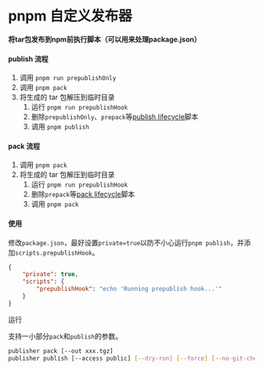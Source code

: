 # pnpm 自定义发布器

**将tar包发布到npm前执行脚本（可以用来处理package.json）**

#### publish 流程
1. 调用 `pnpm run prepublishOnly`
1. 调用 `pnpm pack`
1. 将生成的 tar 包解压到临时目录
   1. 运行 `pnpm run prepublishHook`
   1. 删除`prepublishOnly`、`prepack`等[publish lifecycle](https://docs.npmjs.com/cli/v8/using-npm/scripts#npm-publish)脚本
   1. 调用 `pnpm publish`

#### pack 流程
1. 调用 `pnpm pack`
1. 将生成的 tar 包解压到临时目录
   1. 运行 `pnpm run prepublishHook`
   1. 删除`prepack`等[pack lifecycle](https://docs.npmjs.com/cli/v8/using-npm/scripts#npm-pack)脚本
   1. 调用 `pnpm pack`

#### 使用

修改`package.json`，最好设置`private=true`以防不小心运行`pnpm publish`，并添加`scripts.prepublishHook`。
```json
{
	"private": true,
	"scripts": {
		"prepublishHook": "echo 'Running prepublish hook...'"
	}
}
```

运行

支持一小部分`pack`和`publish`的参数。

```bash
publisher pack [--out xxx.tgz]
publisher publish [--access public] [--dry-run] [--force] [--no-git-checks] [--publish-branch master] [--report-summary] [--tag latest] [--registry https://registry.npmjs.org]
```
